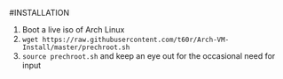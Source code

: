 #INSTALLATION

1.  Boot a live iso of Arch Linux
2.  `wget https://raw.githubusercontent.com/t60r/Arch-VM-Install/master/prechroot.sh`
3.  `source prechroot.sh` and keep an eye out for the occasional need for input
